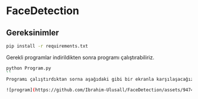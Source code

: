 # FaceDetection

## Gereksinimler
```bash
pip install -r requirements.txt 
```
Gerekli programlar indirildikten sonra programı çalıştırabiliriz.
```bash
python Program.py
``
Programı çalıştırdıktan sorna aşağıdaki gibi bir ekranla karşılaşacağız.

![program](https://github.com/Ibrahim-Ulusall/FaceDetection/assets/94749717/8f4f96f6-2e39-46b4-aef2-f42e8ef74179)
